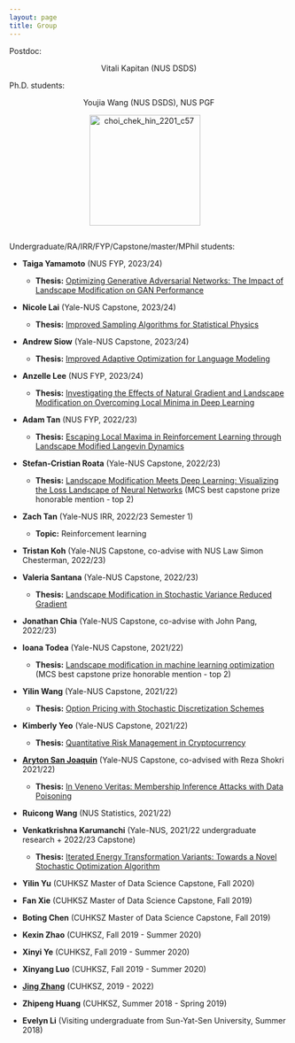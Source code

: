 ```yaml
---
layout: page
title: Group
---
```


Postdoc:

<p align="center">Vitali Kapitan (NUS DSDS)</p>

Ph.D. students:

<p align="center">Youjia Wang (NUS DSDS), NUS PGF</p>

<p align="center">
  <img style="margin: 0px 15px 15px 0px" src="https://mchchoi.github.io/images/Youjia Wang.jpg" alt="choi_chek_hin_2201_c57" width="200" height="200" />
</p>

Undergraduate/RA/IRR/FYP/Capstone/master/MPhil students:

<ul>
        <li>
            <p><strong>Taiga Yamamoto</strong> (NUS FYP, 2023/24)</p>
            <ul>
                <li><strong>Thesis:</strong> <a href="https://www.dropbox.com/scl/fi/g1064nadgm1rgpibgai03/ST4288_Honours_Thesis_Taiga_Yamamoto.pdf?rlkey=e8zm1r87gtxbuelnl0w4i8b41&dl=0">Optimizing Generative Adversarial Networks: The Impact of Landscape Modification on GAN Performance</a></li>
            </ul>
        </li>
        <li>
            <p><strong>Nicole Lai</strong> (Yale-NUS Capstone, 2023/24)</p>
            <ul>
                <li><strong>Thesis:</strong> <a href="https://www.dropbox.com/scl/fi/3kjes31cskkow9jc4bav2/nicole_final_capstone_report_11_.pdf?rlkey=kk8or95c6m08k5zlriwi29vp5&dl=0">Improved Sampling Algorithms for Statistical Physics</a></li>
            </ul>
        </li>
        <li>
            <p><strong>Andrew Siow</strong> (Yale-NUS Capstone, 2023/24)</p>
            <ul>
                <li><strong>Thesis:</strong> <a href="https://www.dropbox.com/scl/fi/jmqm27f3kxgccz9ux4hj3/Andrew_Siow_Capstone_Improved_Adaptive_Optimization_Language_Modeling.pdf?rlkey=ptdlpxr9afqceruh7m3appr6v&dl=0">Improved Adaptive Optimization for Language Modeling</a></li>
            </ul>
        </li>
        <li>
            <p><strong>Anzelle Lee</strong> (NUS FYP, 2023/24)</p>
            <ul>
                <li><strong>Thesis:</strong> <a href="https://www.dropbox.com/scl/fi/gimst4xon9a6geb8jy8eb/DSA4199_Lee-Chang-Wei-Anzelle-2.pdf?rlkey=8zxs6und3fyxq9t6pps45fmmn&dl=0">Investigating the Effects of Natural Gradient and Landscape Modification on Overcoming Local Minima in Deep Learning</a></li>
            </ul>
        </li>
        <li>
            <p><strong>Adam Tan</strong> (NUS FYP, 2022/23)</p>
            <ul>
                <li><strong>Thesis:</strong> <a href="https://www.dropbox.com/scl/fi/a5pkvi5eyaecvu994u6h0/annotated-Tan20Adam-3.pdf?rlkey=fd4zlhi7o9vh76t5irp1euahs&dl=0">Escaping Local Maxima in Reinforcement Learning through Landscape Modified Langevin Dynamics</a></li>
            </ul>
        </li>
        <li>
            <p><strong>Stefan-Cristian Roata</strong> (Yale-NUS Capstone, 2022/23)</p>
            <ul>
                <li><strong>Thesis:</strong> <a href="https://www.dropbox.com/scl/fi/3pdvvefaq0ei037vv5lmb/CAPSTONE-STEFAN-CRISTIAN-ROATA.pdf?rlkey=13auheuyq21jpsklvbw4n74f8&dl=0">Landscape Modification Meets Deep Learning: Visualizing the Loss Landscape of Neural Networks</a> (MCS best capstone prize honorable mention - top 2)</li>
            </ul>
        </li>
        <li>
            <p><strong>Zach Tan</strong> (Yale-NUS IRR, 2022/23 Semester 1)</p>
            <ul>
                <li><strong>Topic:</strong> Reinforcement learning</li>
            </ul>
        </li>
        <li>
            <p><strong>Tristan Koh</strong> (Yale-NUS Capstone, co-advise with NUS Law Simon Chesterman, 2022/23)</p>
        </li>
        <li>
            <p><strong>Valeria Santana</strong> (Yale-NUS Capstone, 2022/23)</p>
            <ul>
                <li><strong>Thesis:</strong> <a href="https://www.dropbox.com/scl/fi/kurd6d2yfwl0jlox77ff7/CAPSTONE_Valeria_Santana-Landscape_Modification_in_SVRG.pdf?rlkey=2at0iil2n40k43lmeysa2f0gp&dl=0">Landscape Modification in Stochastic Variance Reduced Gradient</a></li>
            </ul>
        </li>
        <li>
            <p><strong>Jonathan Chia</strong> (Yale-NUS Capstone, co-advise with John Pang, 2022/23)</p>
        </li>
        <li>
            <p><strong>Ioana Todea</strong> (Yale-NUS Capstone, 2021/22)</p>
            <ul>
                <li><strong>Thesis:</strong> <a href="https://www.dropbox.com/s/udixjl16m2pcrur/Ioana_Todea_capstone.pdf?dl=0">Landscape modification in machine learning optimization</a> (MCS best capstone prize honorable mention - top 2)</li>
            </ul>
        </li>
        <li>
            <p><strong>Yilin Wang</strong> (Yale-NUS Capstone, 2021/22)</p>
            <ul>
                <li><strong>Thesis:</strong> <a href="https://www.dropbox.com/s/rim2ppc4slqi600/Capstone%20Final%20Report.pdf?dl=0">Option Pricing with Stochastic Discretization Schemes</a></li>
            </ul>
        </li>
        <li>
            <p><strong>Kimberly Yeo</strong> (Yale-NUS Capstone, 2021/22)</p>
            <ul>
                <li><strong>Thesis:</strong> <a href="https://www.dropbox.com/s/4eujk3gb5mni68y/YSS4103%20-%20MCS%20Capstone%20Thesis%20%28Kimberly%20Yeo%29.pdf?dl=0">Quantitative Risk Management in Cryptocurrency</a></li>
            </ul>
        </li>
        <li>
            <p><strong><a href="https://ajsanjoaquin.github.io/about/">Aryton San Joaquin</a></strong> (Yale-NUS Capstone, co-advised with Reza Shokri 2021/22)</p>
            <ul>
                <li><strong>Thesis:</strong> <a href="https://www.dropbox.com/s/wk9ibc0ev60l08w/MCS%20-%20Ayrton%20Justin%20Bulaong%20San%20Joaquin.pdf?dl=0">In Veneno Veritas: Membership Inference Attacks with Data Poisoning</a></li>
            </ul>
        </li>
        <li>
            <p><strong>Ruicong Wang</strong> (NUS Statistics, 2021/22)</p>
        </li>
        <li>
            <p><strong>Venkatkrishna Karumanchi</strong> (Yale-NUS, 2021/22 undergraduate research + 2022/23 Capstone)</p>
            <ul>
                <li><strong>Thesis:</strong> <a href="https://www.dropbox.com/scl/fi/sq5ebs6u7wjspzlv14rjb/ync_latex_capstone_master_updated-7.pdf?rlkey=41ch2j2fz7rksrc1tp0gjen9f&dl=0">Iterated Energy Transformation Variants: Towards a Novel Stochastic Optimization Algorithm</a></li>
            </ul>
        </li>
        <li>
            <p><strong>Yilin Yu</strong> (CUHKSZ Master of Data Science Capstone, Fall 2020)</p>
        </li>
        <li>
            <p><strong>Fan Xie</strong> (CUHKSZ Master of Data Science Capstone, Fall 2019)</p>
        </li>
        <li>
            <p><strong>Boting Chen</strong> (CUHKSZ Master of Data Science Capstone, Fall 2019)</p>
        </li>
        <li>
            <p><strong>Kexin Zhao</strong> (CUHKSZ, Fall 2019 - Summer 2020)</p>
        </li>
        <li>
            <p><strong>Xinyi Ye</strong> (CUHKSZ, Fall 2019 - Summer 2020)</p>
        </li>
        <li>
            <p><strong>Xinyang Luo</strong> (CUHKSZ, Fall 2019 - Summer 2020)</p>
        </li>
        <li>
            <p><strong><a href="https://jingzhang-323.github.io/">Jing Zhang</a></strong> (CUHKSZ, 2019 - 2022)</p>
        </li>
        <li>
            <p><strong>Zhipeng Huang</strong> (CUHKSZ, Summer 2018 - Spring 2019)</p>
        </li>
        <li>
            <p><strong>Evelyn Li</strong> (Visiting undergraduate from Sun-Yat-Sen University, Summer 2018)</p>
        </li>
</ul>
